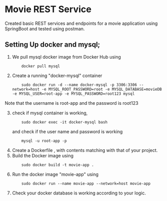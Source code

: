 # Movie REST Service 

Created basic REST services and endpoints for a movie application using SpringBoot and tested using postman.

## Setting Up docker and mysql;

1. We pull mysql docker image from Docker Hub using
	```	
		docker pull mysql
	```
2. Create a running "docker-mysql" container 
	```
		sudo docker run -d --name docker-mysql -p 3306:3306 --network=host -e MYSQL_ROOT_PASSWORD=root -e MYSQL_DATABASE=movieDB -e MYSQL_USER=root-app -e MYSQL_PASSWORD=root123 mysql
	```

Note that the username is root-app and the password is root123

3. check if mysql container is working,
	```
		sudo docker exec -it docker-mysql bash
	```
	and check if the user name and password is working 
	```
		mysql -u root-app -p
	```
4. Create a Dockerfile , with contents matching with that of your project.
5. Build the Docker image using 
	```
		sudo docker build -t movie-app .
	```
6. Run the docker image "movie-app" using
	```
		sudo docker run --name movie-app --network=host movie-app
	```
7. Check your docker database is working according to your logic.
